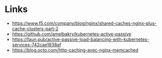 # Links

- https://www.f5.com/company/blog/nginx/shared-caches-nginx-plus-cache-clusters-part-2
- https://github.com/amelbakry/kubernetes-active-passive
- https://faun.pub/active-passive-load-balancing-with-kubernetes-services-742cae1938af
- https://blog.octo.com/http-caching-avec-nginx-memcached

